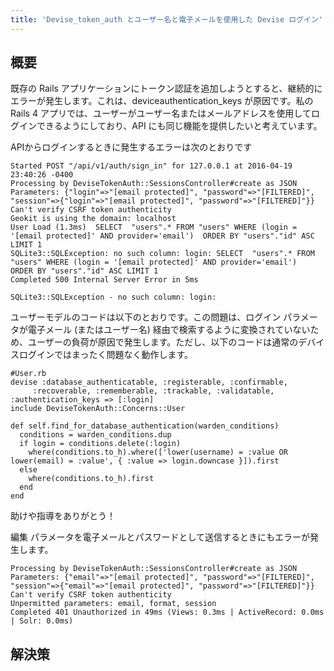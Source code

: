 ```yaml
---
title: 'Devise_token_auth とユーザー名と電子メールを使用した Devise ログイン'
---
```


## 概要
既存の Rails アプリケーションにトークン認証を追加しようとすると、継続的にエラーが発生します。これは、deviceauthentication_keys が原因です。私の Rails 4 アプリでは、ユーザーがユーザー名またはメールアドレスを使用してログインできるようにしており、API にも同じ機能を提供したいと考えています。

APIからログインするときに発生するエラーは次のとおりです

```
Started POST "/api/v1/auth/sign_in" for 127.0.0.1 at 2016-04-19 23:40:26 -0400
Processing by DeviseTokenAuth::SessionsController#create as JSON
Parameters: {"login"=>"[email protected]", "password"=>"[FILTERED]", "session"=>{"login"=>"[email protected]", "password"=>"[FILTERED]"}}
Can't verify CSRF token authenticity
Geokit is using the domain: localhost
User Load (1.3ms)  SELECT  "users".* FROM "users" WHERE (login = '[email protected]' AND provider='email')  ORDER BY "users"."id" ASC LIMIT 1
SQLite3::SQLException: no such column: login: SELECT  "users".* FROM "users" WHERE (login = '[email protected]' AND provider='email')  ORDER BY "users"."id" ASC LIMIT 1
Completed 500 Internal Server Error in 5ms

SQLite3::SQLException - no such column: login:

```
ユーザーモデルのコードは以下のとおりです。この問題は、ログイン パラメータが電子メール (またはユーザー名) 経由で検索するように変換されていないため、ユーザーの負荷が原因で発生します。ただし、以下のコードは通常のデバイスログインではまったく問題なく動作します。

```
#User.rb
devise :database_authenticatable, :registerable, :confirmable,
     :recoverable, :rememberable, :trackable, :validatable, :authentication_keys => [:login]
include DeviseTokenAuth::Concerns::User

def self.find_for_database_authentication(warden_conditions)
  conditions = warden_conditions.dup
  if login = conditions.delete(:login)
    where(conditions.to_h).where(['lower(username) = :value OR lower(email) = :value', { :value => login.downcase }]).first
  else
    where(conditions.to_h).first
  end
end

```
助けや指導をありがとう！

編集
パラメータを電子メールとパスワードとして送信するときにもエラーが発生します。

```
Processing by DeviseTokenAuth::SessionsController#create as JSON
Parameters: {"email"=>"[email protected]", "password"=>"[FILTERED]", "session"=>{"email"=>"[email protected]", "password"=>"[FILTERED]"}}
Can't verify CSRF token authenticity
Unpermitted parameters: email, format, session
Completed 401 Unauthorized in 49ms (Views: 0.3ms | ActiveRecord: 0.0ms | Solr: 0.0ms)

```
## 解決策
